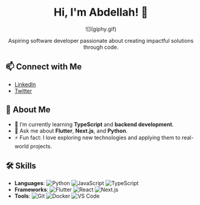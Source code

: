 <h1 style="text-align:center;"> Hi, I'm Abdellah! 👋</h1>

<div style="text-align: center;">
![](giphy.gif)
</div>

<p style="text-align: center;">Aspiring software developer passionate about creating impactful solutions through code.</p>

## 📫 Connect with Me

- [LinkedIn](https://www.linkedin.com/in/abdellah-ahmed-abdullahi-b229382a2)
- [Twitter](https://x.com/HimoNotting)


## 🚀 About Me

- 🌱 I’m currently learning **TypeScript** and **backend development**.
- 💬 Ask me about **Flutter**, **Next.js**, and **Python**.
- ⚡ Fun fact: I love exploring new technologies and applying them to real-world projects.

## 🛠️ Skills

- **Languages**: ![Python](https://img.shields.io/badge/Python-3776AB?style=flat&logo=python&logoColor=white) ![JavaScript](https://img.shields.io/badge/JavaScript-F7DF1E?style=flat&logo=javascript&logoColor=black) ![TypeScript](https://img.shields.io/badge/TypeScript-3178C6?style=flat&logo=typescript&logoColor=white)
- **Frameworks**: ![Flutter](https://img.shields.io/badge/Flutter-02569B?style=flat&logo=flutter&logoColor=white) ![React](https://img.shields.io/badge/React-61DAFB?style=flat&logo=react&logoColor=black) ![Next.js](https://img.shields.io/badge/Next.js-000000?style=flat&logo=nextdotjs&logoColor=white)
- **Tools**: ![Git](https://img.shields.io/badge/Git-F05032?style=flat&logo=git&logoColor=white) ![Docker](https://img.shields.io/badge/Docker-2496ED?style=flat&logo=docker&logoColor=white) ![VS Code](https://img.shields.io/badge/VS%20Code-007ACC?style=flat&logo=visual-studio-code&logoColor=white)





